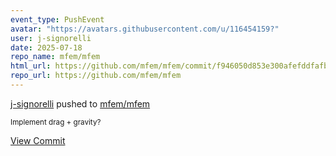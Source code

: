 ```yaml
---
event_type: PushEvent
avatar: "https://avatars.githubusercontent.com/u/116454159?"
user: j-signorelli
date: 2025-07-18
repo_name: mfem/mfem
html_url: https://github.com/mfem/mfem/commit/f946050d853e300afefddfafbabf7ab03f96a0d0
repo_url: https://github.com/mfem/mfem
---
```


<a href='https://github.com/j-signorelli' target='_blank'>j-signorelli</a> pushed to <a href='https://github.com/mfem/mfem' target='_blank'>mfem/mfem</a>

<small>Implement drag + gravity?</small>

<a href='https://github.com/mfem/mfem/commit/f946050d853e300afefddfafbabf7ab03f96a0d0' target='_blank'>View Commit</a>